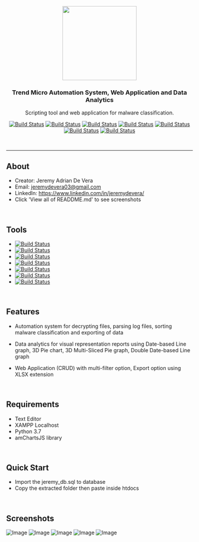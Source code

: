 <div align="center">
  
<img src="https://i.ibb.co/1bN7bRt/tm-logo.png" width="200">

### Trend Micro Automation System, Web Application and Data Analytics

Scripting tool and web application for malware classification.

[![Build Status](https://img.shields.io/badge/Python-Programming-brightgreen)]() 
[![Build Status](https://img.shields.io/badge/PHP-programming-orange)]() 
[![Build Status](https://img.shields.io/badge/JavaScript-programming-yellow)]() 
[![Build Status](https://img.shields.io/badge/Pandas-library-red)]()
[![Build Status](https://img.shields.io/badge/MySQL-database-blue)]() 
[![Build Status](https://img.shields.io/badge/Apache-server-lightgrey)]()
[![Build Status](https://img.shields.io/badge/amChartsJS-library-red)]()

</div>
<br />
<hr />

## About
  - Creator: Jeremy Adrian De Vera
  - Email: jeremydevera03@gmail.com
  - LinkedIn: https://www.linkedin.com/in/jeremydevera/
  - Click 'View all of READDME.md' to see screenshots
<br />

## Tools
  - [![Build Status](https://img.shields.io/badge/Python-Programming-brightgreen)]() 
  - [![Build Status](https://img.shields.io/badge/PHP-programming-orange)]() 
  - [![Build Status](https://img.shields.io/badge/JavaScript-programming-yellow)]() 
  - [![Build Status](https://img.shields.io/badge/Pandas-library-red)]()
  - [![Build Status](https://img.shields.io/badge/MySQL-database-blue)]() 
  - [![Build Status](https://img.shields.io/badge/Apache-server-lightgrey)]()
  - [![Build Status](https://img.shields.io/badge/amChartsJS-library-red)]()
<br />

## Features
  - Automation system for decrypting files, parsing log files, sorting malware classification and exporting of data

  - Data analytics for visual representation reports using Date-based Line graph, 3D Pie chart, 3D Multi-Sliced Pie graph, Double Date-based Line graph

  - Web Application (CRUD) with multi-filter option, Export option using XLSX extension
<br />
  
## Requirements
  - Text Editor
  - XAMPP Localhost
  - Python 3.7
  - amChartsJS library
<br />

## Quick Start

  - Import the jeremy_db.sql to database
  - Copy the extracted folder then paste inside htdocs
<br />

## Screenshots
  
![Image](https://i.ibb.co/kGxs5Z7/IMG-20190922-205522.jpg)
![Image](https://i.ibb.co/M92JhWv/IMG-20190922-205535.jpg)
![Image](https://i.ibb.co/tXQN5sK/pie.png)
![Image](https://i.ibb.co/nB3WXd8/Capture.png)
![Image](https://i.ibb.co/B35ppWM/Capture1.png)
